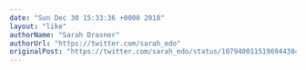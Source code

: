 ```yaml
---
date: "Sun Dec 30 15:33:36 +0000 2018"
layout: "like"
authorName: "Sarah Drasner"
authorUrl: "https://twitter.com/sarah_edo"
originalPost: "https://twitter.com/sarah_edo/status/1079400115196944384"
---
```

